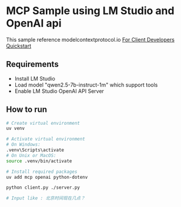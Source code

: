 # MCP Sample using LM Studio and OpenAI api

This sample reference modelcontextprotocol.io [For Client Developers Quickstart](https://modelcontextprotocol.io/quickstart/client)

## Requirements

- Install LM Studio
- Load model "qwen2.5-7b-instruct-1m" which support tools
- Enable LM Studio OpenAI API Server

## How to run

```bash
# Create virtual environment
uv venv

# Activate virtual environment
# On Windows:
.venv\Scripts\activate
# On Unix or MacOS:
source .venv/bin/activate

# Install required packages
uv add mcp openai python-dotenv

python client.py ./server.py

# Input like : 北京时间现在几点？
```

